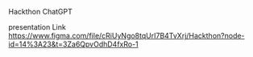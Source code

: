 Hackthon ChatGPT
 
presentation Link https://www.figma.com/file/cRiUyNgo8tqUrI7B4TvXrj/Hackthon?node-id=14%3A23&t=3Za6QpvOdhD4fxRo-1
